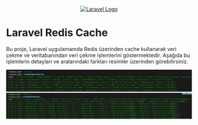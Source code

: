 <p align="center"><a href="https://laravel.com" target="_blank"><img src="https://raw.githubusercontent.com/laravel/art/master/logo-lockup/5%20SVG/2%20CMYK/1%20Full%20Color/laravel-logolockup-cmyk-red.svg" width="400" alt="Laravel Logo"></a></p>

# Laravel Redis Cache

Bu proje, Laravel uygulamamda Redis üzerinden cache kullanarak veri çekme ve veritabanından veri çekme işlemlerini göstermektedir. 
Aşağıda bu işlemlerin detayları ve aralarındaki farkları resimler üzerinden görebilirsiniz.

![Cache ile Veri Çekme Süresi](https://raw.githubusercontent.com/onurcpgl/laravel-redis-cache/refs/heads/main/public/redis_img.JPG)
![Veritabanından Veri Çekme Süresi](https://raw.githubusercontent.com/onurcpgl/laravel-redis-cache/refs/heads/main/public/database_img.JPG)
